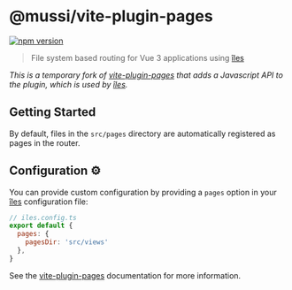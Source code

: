 # @mussi/vite-plugin-pages

[![npm version](https://badgen.net/npm/v/@mussi/vite-plugin-pages)](https://www.npmjs.com/package/@mussi/vite-plugin-pages)

[îles]: https://github.com/ElMassimo/iles
[vite-plugin-pages]: https://github.com/hannoeru/vite-plugin-pages

> File system based routing for Vue 3 applications using
> [îles]

_This is a temporary fork of [vite-plugin-pages] that adds a Javascript API to the plugin, which is used by [îles]._

## Getting Started

By default, files in the `src/pages` directory are automatically registered
as pages in the router.

## Configuration ⚙️

You can provide custom configuration by providing a `pages` option in your [îles] configuration file:

```js
// iles.config.ts
export default {
  pages: {
    pagesDir: 'src/views'
  },
}
```

See the [vite-plugin-pages] documentation for more information.
